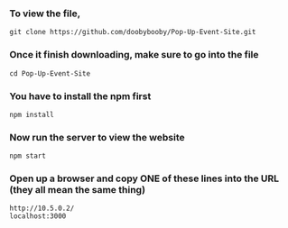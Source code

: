 ### To view the file, 

```
git clone https://github.com/doobybooby/Pop-Up-Event-Site.git
```

### Once it finish downloading, make sure to go into the file
```
cd Pop-Up-Event-Site
```
### You have to install the npm first
```
npm install
```
### Now run the server to view the website
```
npm start
```
### Open up a browser and copy **ONE** of these lines into the URL (they all mean the same thing)
```
http://10.5.0.2/
localhost:3000
 ```
